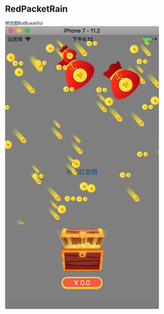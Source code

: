 # RedPacketRain
 预览图ButBueatiful
  ![image](https://github.com/aliangsama/RedPacketRain/raw/master/AFBED956-952C-4F93-8BFF-1CF7EF59ACEC.png)

